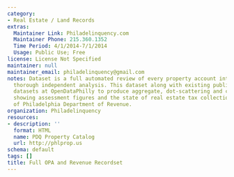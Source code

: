 ```yaml
---
category:
- Real Estate / Land Records
extras:
  Maintainer Link: Philadelinquency.com
  Maintainer Phone: 215.360.1352
  Time Period: 4/1/2014-7/1/2014
  Usage: Public Use; Free
license: License Not Specified
maintainer: null
maintainer_email: philadelinquency@gmail.com
notes: Dataset is a full automated review of every property account intended to produce
  thorough independent analysis. This dataset along with existing published mapping
  datasets at OpenDataPhilly to produce aggregate, dot-scattering and complex maps
  showing assessment figures and the state of real estate tax collections by the City
  of Philadelphia Department of Revenue.
organization: Philadelinquency
resources:
- description: ''
  format: HTML
  name: PDQ Property Catalog
  url: http://phlprop.us
schema: default
tags: []
title: Full OPA and Revenue Recordset
---
```

